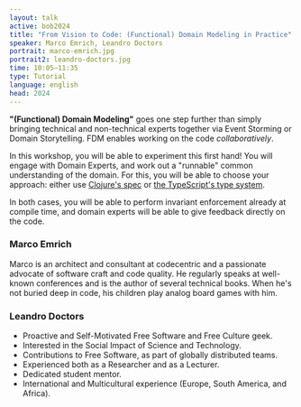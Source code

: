 ```yaml
---
layout: talk
active: bob2024
title: "From Vision to Code: (Functional) Domain Modeling in Practice"
speaker: Marco Emrich, Leandro Doctors
portrait: marco-emrich.jpg
portrait2: leandro-doctors.jpg
time: 10:05–11:35
type: Tutorial
language: english
head: 2024
---
```


**"(Functional) Domain Modeling"** goes one step further than simply bringing
technical and non-technical experts together via Event Storming or Domain
Storytelling. FDM enables working on the code *collaboratively*.

In this workshop, you will be able to experiment this first hand! You will
engage with Domain Experts, and work out a "runnable" common understanding of
the domain. For this, you will be able to choose your approach: either use
[Clojure's spec](https://clojure.org/guides/spec) or [the TypeScript's type
system](https://www.typescriptlang.org/docs/handbook/2/everyday-types.html).

In both cases, you will be able to perform invariant enforcement already at
compile time, and domain experts will be able to give feedback directly on the
code.

### Marco Emrich

Marco is an architect and consultant at codecentric and a passionate
advocate of software craft and code quality. He regularly speaks at
well-known conferences and is the author of several technical books.
When he's not buried deep in code, his children play analog board
games with him.

### Leandro Doctors

- Proactive and Self-Motivated Free Software and Free Culture geek.
- Interested in the Social Impact of Science and Technology.
- Contributions to Free Software, as part of globally distributed teams.
- Experienced both as a Researcher and as a Lecturer.
- Dedicated student mentor.
- International and Multicultural experience (Europe, South America,
  and Africa).

